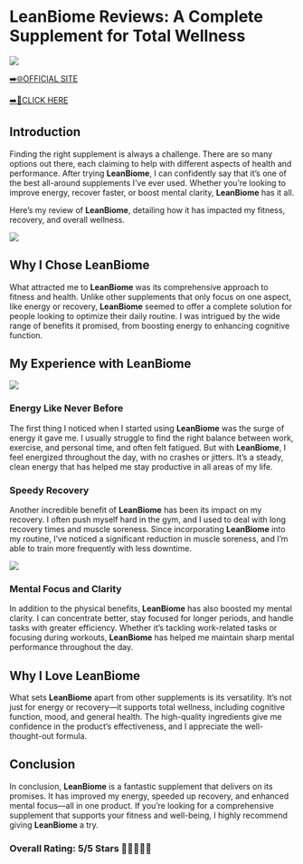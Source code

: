 # **LeanBiome Reviews**: A Complete Supplement for Total Wellness

[![](https://static.vecteezy.com/system/resources/thumbnails/019/896/014/small/buy-now-gradient-button-with-cart-symbol-buy-now-illustration-png.png)](https://edetoop.top/lander/sugarpreland-1/lebio.html) 

[➡️🌐OFFICIAL SITE](https://edetoop.top/lander/sugarpreland-1/lebio.html) 

[➡️🔗CLICK HERE](https://edetoop.top/lander/sugarpreland-1/lebio.html) 


## Introduction

Finding the right supplement is always a challenge. There are so many options out there, each claiming to help with different aspects of health and performance. After trying **LeanBiome**, I can confidently say that it’s one of the best all-around supplements I’ve ever used. Whether you’re looking to improve energy, recover faster, or boost mental clarity, **LeanBiome** has it all.

Here’s my review of **LeanBiome**, detailing how it has impacted my fitness, recovery, and overall wellness.

[![](https://wallpapers.com/images/hd/red-order-now-button-udg4jcj4arvn8b0n-2.png)](https://edetoop.top/lander/sugarpreland-1/lebio.html)  

## Why I Chose **LeanBiome**

What attracted me to **LeanBiome** was its comprehensive approach to fitness and health. Unlike other supplements that only focus on one aspect, like energy or recovery, **LeanBiome** seemed to offer a complete solution for people looking to optimize their daily routine. I was intrigued by the wide range of benefits it promised, from boosting energy to enhancing cognitive function.

## My Experience with **LeanBiome**

[![](https://static.vecteezy.com/system/resources/thumbnails/019/896/014/small/buy-now-gradient-button-with-cart-symbol-buy-now-illustration-png.png)](https://edetoop.top/lander/sugarpreland-1/lebio.html)

### Energy Like Never Before

The first thing I noticed when I started using **LeanBiome** was the surge of energy it gave me. I usually struggle to find the right balance between work, exercise, and personal time, and often felt fatigued. But with **LeanBiome**, I feel energized throughout the day, with no crashes or jitters. It’s a steady, clean energy that has helped me stay productive in all areas of my life.

### Speedy Recovery

Another incredible benefit of **LeanBiome** has been its impact on my recovery. I often push myself hard in the gym, and I used to deal with long recovery times and muscle soreness. Since incorporating **LeanBiome** into my routine, I’ve noticed a significant reduction in muscle soreness, and I’m able to train more frequently with less downtime.

[![](https://wallpapers.com/images/hd/red-order-now-button-udg4jcj4arvn8b0n-2.png)](https://edetoop.top/lander/sugarpreland-1/lebio.html)  

### Mental Focus and Clarity

In addition to the physical benefits, **LeanBiome** has also boosted my mental clarity. I can concentrate better, stay focused for longer periods, and handle tasks with greater efficiency. Whether it’s tackling work-related tasks or focusing during workouts, **LeanBiome** has helped me maintain sharp mental performance throughout the day.

## Why I Love **LeanBiome**

What sets **LeanBiome** apart from other supplements is its versatility. It’s not just for energy or recovery—it supports total wellness, including cognitive function, mood, and general health. The high-quality ingredients give me confidence in the product’s effectiveness, and I appreciate the well-thought-out formula.

## Conclusion

In conclusion, **LeanBiome** is a fantastic supplement that delivers on its promises. It has improved my energy, speeded up recovery, and enhanced mental focus—all in one product. If you’re looking for a comprehensive supplement that supports your fitness and well-being, I highly recommend giving **LeanBiome** a try.

### Overall Rating: 5/5 Stars 🌟🌟🌟🌟🌟
